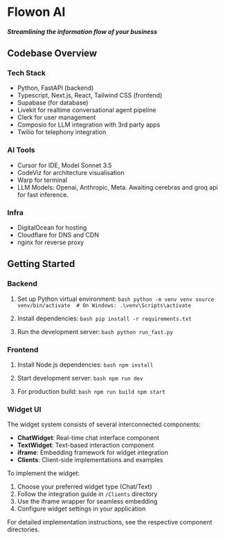 # Flowon AI
##### Streamlining the information flow of your business

## Codebase Overview
### Tech Stack
- Python, FastAPI (backend)
- Typescript, Next.js, React, Tailwind CSS (frontend)
- Supabase (for database)
- Livekit for realtime conversational agent pipeline
- Clerk for user management
- Composio for LLM integration with 3rd party apps
- Twilio for telephony integration


### AI Tools
- Cursor for IDE, Model Sonnet 3.5
- CodeViz for architecture visualisation
- Warp for terminal
- LLM Models: Openai, Anthropic, Meta. Awaiting cerebras and groq api for fast inference. 

### Infra
- DigitalOcean for hosting
- Cloudflare for DNS and CDN
- nginx for reverse proxy
  

## Getting Started

### Backend
1. Set up Python virtual environment:   ```bash
   python -m venv venv
   source venv/bin/activate  # On Windows: .\venv\Scripts\activate   ```

2. Install dependencies:   ```bash
   pip install -r requirements.txt   ```

3. Run the development server:   ```bash
   python run_fast.py   ```

### Frontend
1. Install Node.js dependencies:   ```bash
   npm install   ```

2. Start development server:   ```bash
   npm run dev   ```

3. For production build:   ```bash
   npm run build
   npm start   ```
   
### Widget UI
The widget system consists of several interconnected components:

- **ChatWidget**: Real-time chat interface component
- **TextWidget**: Text-based interaction component
- **iframe**: Embedding framework for widget integration
- **Clients**: Client-side implementations and examples

To implement the widget:

1. Choose your preferred widget type (Chat/Text)
2. Follow the integration guide in `/Clients` directory
3. Use the iframe wrapper for seamless embedding
4. Configure widget settings in your application

For detailed implementation instructions, see the respective component directories.
